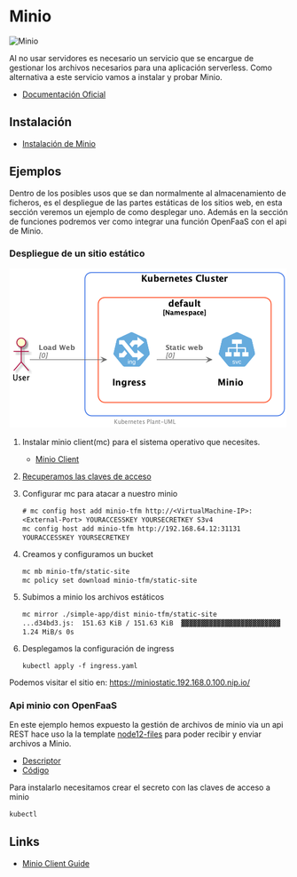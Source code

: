 # Minio

![Minio](https://min.io/resources/img/logo/MINIO_wordmark.png)

Al no usar servidores es necesario un servicio que se encargue de gestionar los archivos necesarios para una aplicación serverless. Como alternativa a este servicio vamos a instalar y probar Minio.

- [Documentación Oficial](https://min.io/)

## Instalación

- [Instalación de Minio](install.md)

## Ejemplos

Dentro de los posibles usos que se dan normalmente al almacenamiento de ficheros, es el despliegue de las partes estáticas de los sitios web, en esta sección veremos un ejemplo de como desplegar uno. Además en la sección de funciones podremos ver como integrar una función OpenFaaS con el api de Minio.

### Despliegue de un sitio estático

![Static website](/out/GestionArchivos/simple-app/simple-app.png)

1. Instalar minio client(mc) para el sistema operativo que necesites.
     - [Minio Client](https://github.com/minio/mc)

1. [Recuperamos las claves de acceso](install.md#recuperando-las-keys-de-acceso)

1. Configurar mc para atacar a nuestro minio

    ```shell
    # mc config host add minio-tfm http://<VirtualMachine-IP>:<External-Port> YOURACCESSKEY YOURSECRETKEY S3v4
    mc config host add minio-tfm http://192.168.64.12:31131 YOURACCESSKEY YOURSECRETKEY
    ```

1. Creamos y configuramos un bucket

    ```shell
    mc mb minio-tfm/static-site
    mc policy set download minio-tfm/static-site
    ```

1. Subimos a minio los archivos estáticos

    ```shell
    mc mirror ./simple-app/dist minio-tfm/static-site
    ...d34bd3.js:  151.63 KiB / 151.63 KiB  ▓▓▓▓▓▓▓▓▓▓▓▓▓▓▓▓▓▓▓▓▓▓▓▓▓  1.24 MiB/s 0s
    ```

1. Desplegamos la configuración de ingress

    ```shell
    kubectl apply -f ingress.yaml
    ```

Podemos visitar el sitio en:
<https://miniostatic.192.168.0.100.nip.io/>

### Api minio con OpenFaaS

En este ejemplo hemos expuesto la gestión de archivos de minio via un api REST hace uso la la template [node12-files](/1.faas/openFaas/readme.md#node12-files) para poder recibir y enviar archivos a Minio.

- [Descriptor](/Examples/openfaas/minio-api.yml)
- [Código](/Examples/openfaas/minio-api)

Para instalarlo necesitamos crear el secreto con las claves de acceso a minio

<!-- TODO explicar como instalar -->

```sh
kubectl 
```

## Links

- [Minio Client Guide](https://github.com/minio/mc/blob/master/docs/minio-client-complete-guide.md)
